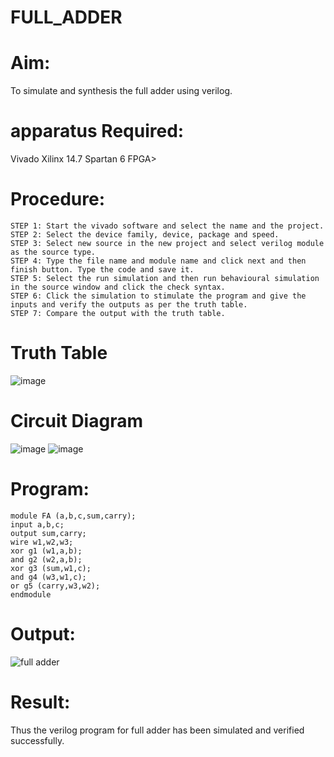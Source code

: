 # FULL_ADDER
# Aim:
To simulate and synthesis the full adder using verilog.
# apparatus Required:
Vivado Xilinx 14.7 Spartan 6 FPGA>
# Procedure:
```
STEP 1: Start the vivado software and select the name and the project.
STEP 2: Select the device family, device, package and speed.
STEP 3: Select new source in the new project and select verilog module as the source type.
STEP 4: Type the file name and module name and click next and then finish button. Type the code and save it.
STEP 5: Select the run simulation and then run behavioural simulation in the source window and click the check syntax.
STEP 6: Click the simulation to stimulate the program and give the inputs and verify the outputs as per the truth table.
STEP 7: Compare the output with the truth table.
```

# Truth Table
![image](https://github.com/RESMIRNAIR/FULL_ADDER/assets/154305926/02ead8f5-d958-4c89-ac51-368ca086cf41)
# Circuit Diagram
![image](https://github.com/RESMIRNAIR/FULL_ADDER/assets/154305926/418e00aa-ed19-4ab3-a413-bae9575bff0e)
![image](https://github.com/RESMIRNAIR/FULL_ADDER/assets/154305926/0c26fe47-d78c-43dd-ac0d-804e427a3bbc)

# Program:
```
module FA (a,b,c,sum,carry);
input a,b,c;
output sum,carry;
wire w1,w2,w3;
xor g1 (w1,a,b);
and g2 (w2,a,b);
xor g3 (sum,w1,c);
and g4 (w3,w1,c);
or g5 (carry,w3,w2);
endmodule
```
# Output:

![full adder](https://github.com/GauravSunehl/FULL_ADDER/assets/166976407/a21dcb23-ca81-4ae2-9c42-23362f1b7986)
# Result:
Thus the verilog program for full adder has been simulated and verified successfully.

